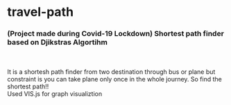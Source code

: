 # travel-path
### (Project made during Covid-19 Lockdown) Shortest path finder based on Djikstras Algortihm
<br>
<br>
It is a shortesh path finder from two destination through bus or plane but constraint is you can take plane only once in the whole journey.
So find the shortest path!!

<br>
Used VIS.js for graph visualiztion
